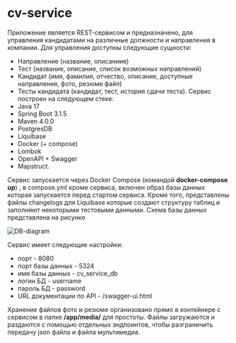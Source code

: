 # cv-service
Приложение является REST-сервисом и предназначено, для управления кандидатами на различные должности и направления в компании. Для управления доступны следующие сущности:
- Направление (название, описаниие)
- Тест (название, описание, список возможных направлений)
- Кандидат (имя, фамилия, отчество, описание, доступные направления, фото, резюме файл)
- Тесты кандидата (кандидат, тест, история сдачи теста).
Сервис построен на следующем стеке:
- Java 17
- Spring Boot 3.1.5
- Maven 4.0.0
- PostgresDB
- Liquibase
- Docker (+ compose)
- Lombok
- OpenAPI + Swagger
- Mapstruct.
  
Сервис запускается через Docker Compose (командой **docker-compose up**) , в compose.yml кроме сервиса, включен образ базы данных которая запускается перед стартом сервиса. Кроме того, представлены
файлы changelogs для Liquibase которые создают структуру таблиц и заполняют некоторыми тестовыми данными. Схема базы данных представлена на рисунке

![DB-diagram](https://github.com/AlekseiDomashkevich/cv-service/assets/89038446/3b85b52b-2608-40a2-b102-bb6dc2e963ac)

Сервис имеет следующие настройки:
   - порт - 8080
   - порт базы данных - 5324
   - имя базы данных - cv_service_db
   - логин БД - username
   - пароль БД - password
   - URL документации по API - /swagger-ui.html

Хранение файлов фото и резюме организовано прямо в контейнере с сервисом в папке **/app/media/** для простоты. Файлы загружаются и раздаются с помощью отдельных эндпоинтов, чтобы разграничить передачу json файла и файла мультимедиа.
